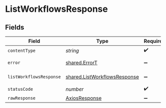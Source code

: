 # ListWorkflowsResponse


## Fields

| Field                                                                        | Type                                                                         | Required                                                                     | Description                                                                  |
| ---------------------------------------------------------------------------- | ---------------------------------------------------------------------------- | ---------------------------------------------------------------------------- | ---------------------------------------------------------------------------- |
| `contentType`                                                                | *string*                                                                     | :heavy_check_mark:                                                           | N/A                                                                          |
| `error`                                                                      | [shared.ErrorT](../../models/shared/errort.md)                               | :heavy_minus_sign:                                                           | General error                                                                |
| `listWorkflowsResponse`                                                      | [shared.ListWorkflowsResponse](../../models/shared/listworkflowsresponse.md) | :heavy_minus_sign:                                                           | List of workflows                                                            |
| `statusCode`                                                                 | *number*                                                                     | :heavy_check_mark:                                                           | N/A                                                                          |
| `rawResponse`                                                                | [AxiosResponse](https://axios-http.com/docs/res_schema)                      | :heavy_minus_sign:                                                           | N/A                                                                          |